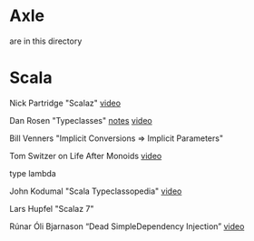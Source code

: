 
Axle
====

are in this directory

Scala
=====

Nick Partridge "Scalaz" [video](http://vimeo.com/10482466)

Dan Rosen "Typeclasses" [notes](notes/TomSwitzerLifeAfterMonoids.sc) [video](http://www.youtube.com/watch?v=sVMES4RZF-8)

Bill Venners "Implicit Conversions => Implicit Parameters"

Tom Switzer on Life After Monoids [video](http://www.youtube.com/watch?v=xO9AoZNSOH4)

type lambda

John Kodumal "Scala Typeclassopedia" [video](http://www.youtube.com/watch?v=IMGCDph1fNY)

Lars Hupfel "Scalaz 7"

Rúnar Óli Bjarnason “Dead SimpleDependency Injection” [video](http://www.youtube.com/watch?v=ZasXwtTRkio)
